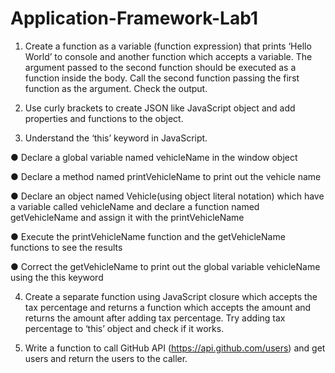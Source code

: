 # Application-Framework-Lab1

1. Create a function as a variable (function expression) that prints ‘Hello World’ to console and another function which accepts a variable. The argument passed to the second function should be executed as a function inside the body. Call the second function passing the first function as the argument. Check the output.      

2. Use curly brackets to create JSON like JavaScript object and add properties and functions to the object.    

3. Understand the ‘this’ keyword in JavaScript.    

● Declare a global variable named vehicleName in the window object

● Declare a method named printVehicleName to print out the vehicle name

● Declare an object named Vehicle(using object literal notation) which have a variable called vehicleName and declare a function named getVehicleName and assign it with the printVehicleName  

● Execute the printVehicleName function and the getVehicleName functions to see the results 

● Correct the getVehicleName to print out the global variable vehicleName using the this keyword    

4. Create a separate function using JavaScript closure which accepts the tax percentage and returns a function which accepts the amount and returns the amount after adding tax percentage. Try adding tax percentage to ‘this’ object and check if it works.   

5. Write a function to call GitHub API (https://api.github.com/users) and get users and return the users to the caller. 
